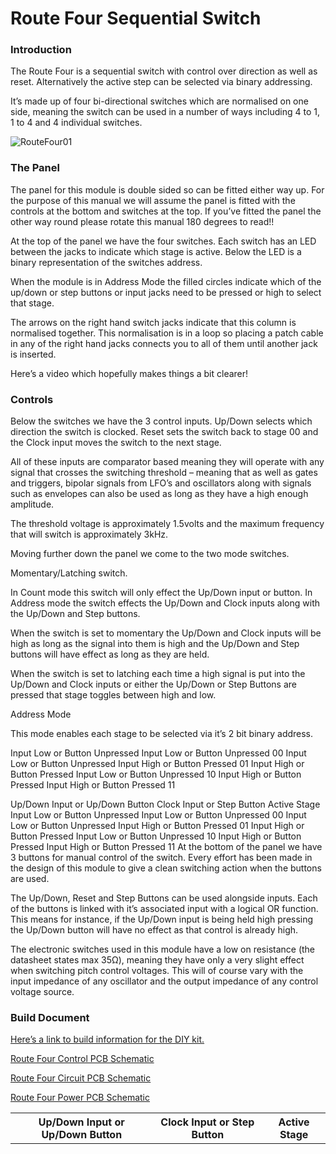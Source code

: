 # Route Four Sequential Switch

### Introduction

The Route Four is a sequential switch with control over direction as well as reset. Alternatively the active step can be selected via binary addressing.

It’s made up of four bi-directional switches which are normalised on one side, meaning the switch can be used in a number of ways including 4 to 1, 1 to 4 and 4 individual switches.

![RouteFour01](https://user-images.githubusercontent.com/14010890/227321097-7448b3f8-9711-4ef5-9bbc-f59fdb2e2f44.png)

### The Panel
The panel for this module is double sided so can be fitted either way up. For the purpose of this manual we will assume the panel is fitted with the controls at the bottom and switches at the top. If you’ve fitted the panel the other way round please rotate this manual 180 degrees to read!!

At the top of the panel we have the four switches. Each switch has an LED between the jacks to indicate which stage is active. Below the LED is a binary representation of the switches address.

When the module is in Address Mode the filled circles indicate which of the up/down or step buttons or input jacks need to be pressed or high to select that stage.

The arrows on the right hand switch jacks indicate that this column is normalised together. This normalisation is in a loop so placing a patch cable in any of the right hand jacks connects you to all of them until another jack is inserted.

Here’s a video which hopefully makes things a bit clearer!


### Controls
Below the switches we have the 3 control inputs. Up/Down selects which direction the switch is clocked. Reset sets the switch back to stage 00 and the Clock input moves the switch to the next stage.

All of these inputs are comparator based meaning they will operate with any signal that crosses the switching threshold – meaning that as well as gates and triggers, bipolar signals from LFO’s and oscillators along with signals such as envelopes can also be used as long as they have a high enough amplitude.

The threshold voltage is approximately 1.5volts and the maximum frequency that will switch is approximately 3kHz.

Moving further down the panel we come to the two mode switches.

Momentary/Latching switch.

In Count mode this switch will only effect the Up/Down input or button. In Address mode the switch effects the Up/Down and Clock inputs along with the Up/Down and Step buttons.

When the switch is set to momentary the Up/Down and Clock inputs will be high as long as the signal into them is high and the Up/Down and Step buttons will have effect as long as they are held.

When the switch is set to latching each time a high signal is put into the Up/Down and Clock inputs or either the Up/Down or Step Buttons are pressed that stage toggles between high and low.

Address Mode

This mode enables each stage to be selected via it’s 2 bit binary address.

<table>
  <tr>
    <th>Up/Down Input or Up/Down Button</th>
    <th>Clock Input or Step Button</th>
    <th>Active Stage</th>
  </tr>
Input Low or Button Unpressed 	Input Low or Button Unpressed 	00
Input Low or Button Unpressed 	Input High or Button Pressed 	01
Input High or Button Pressed 	Input Low or Button Unpressed 	10
Input High or Button Pressed 	Input High or Button Pressed 	11

Up/Down Input or Up/Down Button	Clock Input or Step Button	Active Stage
Input Low or Button Unpressed	Input Low or Button Unpressed	00
Input Low or Button Unpressed	Input High or Button Pressed	01
Input High or Button Pressed	Input Low or Button Unpressed	10
Input High or Button Pressed	Input High or Button Pressed	11
At the bottom of the panel we have 3 buttons for manual control of the switch. Every effort has been made in the design of this module to give a clean switching action when the buttons are used.

The Up/Down, Reset and Step Buttons can be used alongside inputs. Each of the buttons is linked with it’s associated input with a logical OR function. This means for instance, if the Up/Down input is being held high pressing the Up/Down button will have no effect as that control is already high. 

The electronic switches used in this module have a low on resistance (the datasheet states max 35Ω), meaning they have only a very slight effect when switching pitch control voltages. This will of course vary with the input impedance of any oscillator and the output impedance of any control voltage source.

### Build Document
[Here’s a link to build information for the DIY kit.](https://docs.google.com/spreadsheets/d/1wg_cqzuiyMHKkDE1c4eYfdx2wnnBMyvDsO1Q1nh9thw/edit?usp=sharing)

[Route Four Control PCB Schematic](https://drive.google.com/file/d/1SEDUfgUpgz0OHHfbPysNAR-r1CHpate0/view?usp=sharing)

[Route Four Circuit PCB Schematic](https://drive.google.com/file/d/1UQmjEb9ceqT8M1Nsj4mG_63FK3dNioVL/view?usp=sharing)

[Route Four Power PCB Schematic](https://drive.google.com/file/d/1siXZ0h-GG-4yiGUy0K7xZ9Q8PY5frM8F/view?usp=sharing)
